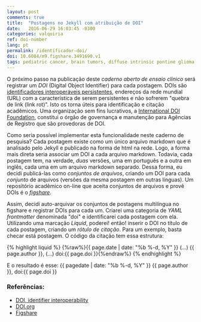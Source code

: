 ```yaml
---
layout: post
comments: true
title:  "Postagens no Jekyll com atribuição de DOI"
date:   2016-06-29 16:03:45 -0300
categories: valquiria
ref: doi-number
lang: pt
permalink: /identificador-doi/
doi: 10.6084/m9.figshare.3491690.v1
tags: pediatric cancer, brain tumors, diffuse intrinsic pontine glioma, clinical trial, figshare, doi, jekyll
---
```


O próximo passo na publicação deste _caderno aberto de ensaio clínico_ será registrar um _DOI_ (Digital Object Identifier) para cada postagem. DOIs são [identificadores interoperáveis persistentes][id-io], endereços da rede mundial (URL) com a característica de serem persistentes e não sofrerem "quebra de link (link rot)". Isto os torna úteis para identificação e citação acadêmicos. Uma organização sem fins lucrativos, a [International DOI Foundation][doi], constitui o órgão de governança e manutenção para Agências de Registro que são provedoras de DOI.  

Como seria possível implementar esta funcionalidade neste caderno de pesquisa? Cada postagem existe como um único arquivo markdown que é analisado pelo Jekyll e publicado na forma de html na rede. Logo, a forma mais direta seria associar um DOI a cada arquivo markdown. Todavia, cada postagem tem, na verdade, _duas_ versões, uma em português e a outra em inglês, cada uma em um arquivo markdown separado. Dessa forma, eu decidi publicá-las como _conjuntos de arquivos_, criando um DOI para cada _conjunto_ de arquivos (versões da mesma postagem em outras línguas). Um repositório acadêmico on-line que aceita conjuntos de arquivos e provê DOIs é o [_figshare_][fig].

Assim, decidi auto-arquivar os conjuntos de postagens multilíngua no figshare e registrar DOIs para cada um. Criarei uma categoria de _YAML frontmatter_ denominada "doi" e identificarei cada postagem com ela. Utilizando uma marcação _Liquid_, poderei! então! inserir o DOI no título de cada postagem, criando um _rótulo de citação_. Para um exemplo, basta checar está postagem. O código da citação tem essa estrutura:

{% highlight liquid %}
{%raw%}{{ page.date | date: "%b %-d, %Y" }} (...) {{ page.author }}, (...) doi:{{ page.doi }}{%endraw%}
{% endhighlight %}

E o resultado é esse: {{ pagedate | date: "%b %-d, %Y" }} {{ page.author }}, doi:{{ page.doi }}

### Referências:

- [DOI, identifier interoperability][id-io]
- [DOI.org][doi]
- [Figshare][fig]


[id-io]: https://www.doi.org/factsheets/Identifier_Interoper.html
[doi]: http://www.doi.org
[fig]: http://www.figshare.com
